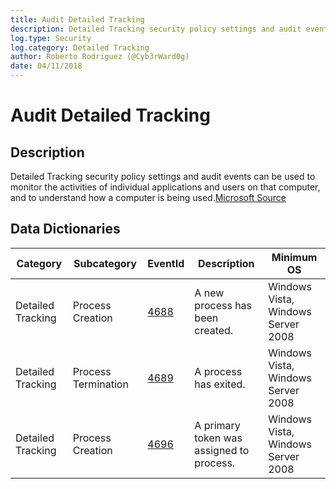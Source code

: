 ```yaml
---
title: Audit Detailed Tracking
description: Detailed Tracking security policy settings and audit events can be used to monitor the activities of individual applications and users on that computer, and to understand how a computer is being used.
log.type: Security
log.category: Detailed Tracking
author: Roberto Rodriguez (@Cyb3rWard0g)
date: 04/11/2018
---
```


# Audit Detailed Tracking

## Description

Detailed Tracking security policy settings and audit events can be used to monitor the activities of individual applications and users on that computer, and to understand how a computer is being used.[Microsoft Source](https://docs.microsoft.com/en-us/windows/security/threat-protection/auditing/advanced-security-audit-policy-settings#detailed-tracking)

## Data Dictionaries

| Category | Subcategory | EventId | Description | Minimum OS |
|--------|---------|-------|---------|------------|
|	Detailed Tracking	|	Process Creation	|	[4688](https://github.com/MicrosoftDocs/windows-itpro-docs/blob/master/windows/security/threat-protection/auditing/event-4688.md)	|	A new process has been created.	|	Windows Vista, Windows Server 2008	|
|	Detailed Tracking	|	Process Termination	|	[4689](https://github.com/MicrosoftDocs/windows-itpro-docs/blob/master/windows/security/threat-protection/auditing/event-4689.md)	|	A process has exited.	|	Windows Vista, Windows Server 2008	|
|	Detailed Tracking	|	Process Creation	|	[4696](https://github.com/MicrosoftDocs/windows-itpro-docs/blob/master/windows/security/threat-protection/auditing/event-4696.md)	|	A primary token was assigned to process.	|	Windows Vista, Windows Server 2008	|
